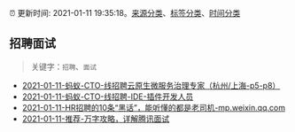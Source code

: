 :alarm_clock: 更新时间: 2021-01-11 19:35:18。[来源分类](../README.md)、[标签分类](../TAGS.md)、[时间分类](../TIMELINE.md)

## 招聘面试


> 关键字：`招聘`、`面试`



- [2021-01-11-蚂蚁-CTO-线招聘云原生微服务治理专家（杭州/上海-p5-p8）](https://www.v2ex.com/t/743994) 
- [2021-01-11-蚂蚁-CTO-线招聘-IDE-插件开发人员](https://www.v2ex.com/t/743990) 
- [2021-01-11-HR招聘的10条“黑话”，能听懂的都是老司机-mp.weixin.qq.com](https://blogread.cn/news/go.php?idItem=14095&url=https%3A%2F%2Fmp.weixin.qq.com%2Fs%2FgGqBAWfC_Z8Sd8GiSCaF7A%3Fcomefrom%3Dhttps%253A%252F%252Fblogread.cn%252Fnews%252F) 
- [2021-01-11-推荐-万字攻略，详解腾讯面试](https://toutiao.io/k/2b0b1bw) 